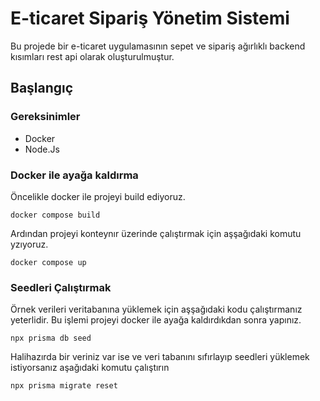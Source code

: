 # E-ticaret Sipariş Yönetim Sistemi

Bu projede bir e-ticaret uygulamasının sepet ve sipariş ağırlıklı backend kısımları rest api olarak oluşturulmuştur.

## Başlangıç

### Gereksinimler

- Docker
- Node.Js

### Docker ile ayağa kaldırma

Öncelikle docker ile projeyi build ediyoruz.

```
docker compose build
```

Ardından projeyi konteynır üzerinde çalıştırmak için aşşağıdaki komutu yzıyoruz.

```
docker compose up
```

### Seedleri Çalıştırmak

Örnek verileri veritabanına yüklemek için aşşağıdaki kodu çalıştırmanız yeterlidir. Bu işlemi projeyi docker ile ayağa kaldırdıkdan sonra yapınız.

```
npx prisma db seed
```

Halihazırda bir veriniz var ise ve veri tabanını sıfırlayıp seedleri yüklemek istiyorsanız aşağıdaki komutu çalıştırın

```
npx prisma migrate reset
```
